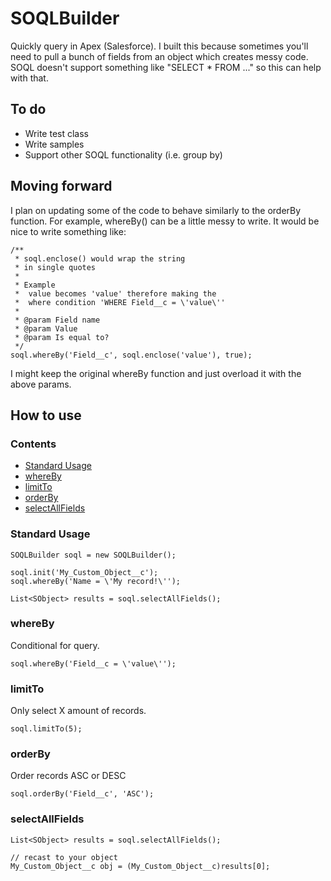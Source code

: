 # SOQLBuilder
Quickly query in Apex (Salesforce). I built this because sometimes you'll need to pull a bunch of fields from an object which creates messy code. SOQL doesn't support something like "SELECT * FROM ..." so this can help with that.

## To do
*	Write test class
*	Write samples
*	Support other SOQL functionality (i.e. group by)

## Moving forward
I plan on updating some of the code to behave similarly to the orderBy function. For example, whereBy() can be a little messy to write. It would be nice to write something like:
```apex
/**
 * soql.enclose() would wrap the string
 * in single quotes
 * 
 * Example
 *	value becomes 'value' therefore making the
 *	where condition 'WHERE Field__c = \'value\''
 *
 * @param Field name
 * @param Value
 * @param Is equal to?
 */
soql.whereBy('Field__c', soql.enclose('value'), true);
```

I might keep the original whereBy function and just overload it with the above params.

## How to use
### Contents
*	[Standard Usage](#standard-usage)
*	[whereBy](#whereBy)
*	[limitTo](#limitTo)
*	[orderBy](#orderBy)
*	[selectAllFields](#selectAllFields)

### Standard Usage
```apex
SOQLBuilder soql = new SOQLBuilder();

soql.init('My_Custom_Object__c');
soql.whereBy('Name = \'My record!\'');

List<SObject> results = soql.selectAllFields();
```

### whereBy
Conditional for query.

```apex
soql.whereBy('Field__c = \'value\'');
```

### limitTo
Only select X amount of records.

```apex
soql.limitTo(5);
```

### orderBy
Order records ASC or DESC

```apex
soql.orderBy('Field__c', 'ASC');
```

### selectAllFields
```apex
List<SObject> results = soql.selectAllFields();

// recast to your object
My_Custom_Object__c obj = (My_Custom_Object__c)results[0];
```
